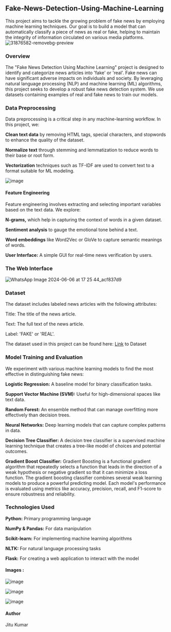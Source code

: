 ## Fake-News-Detection-Using-Machine-Learning

This project aims to tackle the growing problem of fake news by employing machine learning techniques. Our goal is to build a model that can automatically classify a piece of news as real or fake, helping to maintain the integrity of information circulated on various media platforms.
![31876582-removebg-preview](https://github.com/jicsjitu/Fake-News-Detection-Using-Machine-Learning/assets/162569175/ab553405-6465-4506-8fd1-b63a05f5a943)
### Overview
The "Fake News Detection Using Machine Learning" project is designed to identify and categorize news articles into 'fake' or 'real'. Fake news can have significant adverse impacts on individuals and society. By leveraging natural language processing (NLP) and machine learning (ML) algorithms, this project seeks to develop a robust fake news detection system. We use datasets containing examples of real and fake news to train our models.

### Data Preprocessing

Data preprocessing is a critical step in any machine-learning workflow. In this project, we:

**Clean text data** by removing HTML tags, special characters, and stopwords to enhance the quality of the dataset.

**Normalize text** through stemming and lemmatization to reduce words to their base or root form.

**Vectorization** techniques such as TF-IDF are used to convert text to a format suitable for ML modeling.

![image](https://github.com/jicsjitu/Fake-News-Detection-Using-Machine-Learning/assets/162569175/f790ac66-a744-45b8-888f-df4146b1f187)

#### Feature Engineering

Feature engineering involves extracting and selecting important variables based on the text data. We explore:

**N-grams,** which help in capturing the context of words in a given dataset.

**Sentiment analysis** to gauge the emotional tone behind a text.

**Word embeddings** like Word2Vec or GloVe to capture semantic meanings of words.

**User Interface:** A simple GUI for real-time news verification by users.

### The Web Interface

![WhatsApp Image 2024-06-06 at 17 25 44_acf837d9](https://github.com/jicsjitu/Fake_News_Using_ML/assets/162569175/ceffe157-c481-46ab-bf61-1adcdcd2bf1c)

### Dataset

The dataset includes labeled news articles with the following attributes:

Title: The title of the news article.

Text: The full text of the news article.

Label: 'FAKE' or 'REAL'.

The dataset used in this project can be found here: [Link](https://www.kaggle.com/datasets/emineyetm/fake-news-detection-datasets) to Dataset

### Model Training and Evaluation

We experiment with various machine learning models to find the most effective in distinguishing fake news:

**Logistic Regression:** A baseline model for binary classification tasks.

**Support Vector Machine (SVM):** Useful for high-dimensional spaces like text data.

**Random Forest:** An ensemble method that can manage overfitting more effectively than decision trees.

**Neural Networks:** Deep learning models that can capture complex patterns in data.

**Decision Tree Classifier:** A decision tree classifier is a supervised machine learning technique that creates a tree-like model of choices and potential outcomes. 

**Gradient Boost Classifier:** Gradient Boosting is a functional gradient algorithm that repeatedly selects a function that leads in the direction of a weak hypothesis or negative gradient so that it can minimize a loss function. The gradient boosting classifier combines several weak learning models to produce a powerful predicting model.
Each model's performance is evaluated using metrics like accuracy, precision, recall, and F1-score to ensure robustness and reliability.

### Technologies Used

**Python:** Primary programming language

**NumPy & Pandas:** For data manipulation

**Scikit-learn:** For implementing machine learning algorithms

**NLTK:** For natural language processing tasks

**Flask:** For creating a web application to interact with the model

#### Images :

![image](https://github.com/jicsjitu/Fake-News-Detection-Using-Machine-Learning/assets/162569175/582b36f3-cfad-4c56-b9c8-05bebff1fc38) 

![image](https://github.com/jicsjitu/Fake-News-Detection-Using-Machine-Learning/assets/162569175/063a80e0-3e4f-4757-af3e-956927310ebc)



![image](https://github.com/jicsjitu/Fake-News-Detection-Using-Machine-Learning/assets/162569175/730f98de-69dc-446e-b6eb-0ea03607f665)
                                          
#### Author
Jitu Kumar
